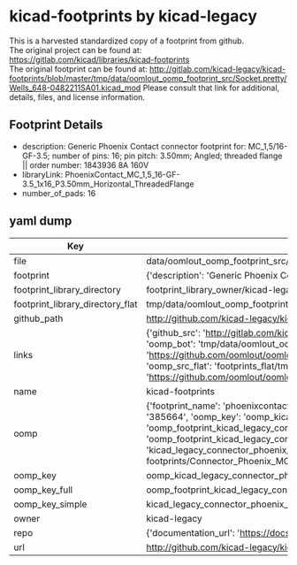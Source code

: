 # kicad-footprints by kicad-legacy  
This is a harvested standardized copy of a footprint from github.  
The original project can be found at:  
https://gitlab.com/kicad/libraries/kicad-footprints  
The original footprint can be found at:
http://gitlab.com/kicad-legacy/kicad-footprints/blob/master/tmp/data/oomlout_oomp_footprint_src/Socket.pretty/Wells_648-0482211SA01.kicad_mod
Please consult that link for additional, details, files, and license information.  
## Footprint Details
* description: Generic Phoenix Contact connector footprint for: MC_1,5/16-GF-3.5; number of pins: 16; pin pitch: 3.50mm; Angled; threaded flange || order number: 1843936 8A 160V  
* libraryLink: PhoenixContact_MC_1,5_16-GF-3.5_1x16_P3.50mm_Horizontal_ThreadedFlange  
* number_of_pads: 16  
## yaml dump  
| Key | Value |  
| --- | --- |  
| file | data/oomlout_oomp_footprint_src/kicad-footprints/Connector_Phoenix_MC.pretty/PhoenixContact_MC_1,5_16-GF-3.5_1x16_P3.50mm_Horizontal_ThreadedFlange.kicad_mod |  
| footprint | {'description': 'Generic Phoenix Contact connector footprint for: MC_1,5/16-GF-3.5; number of pins: 16; pin pitch: 3.50mm; Angled; threaded flange || order number: 1843936 8A 160V', 'libraryLink': 'PhoenixContact_MC_1,5_16-GF-3.5_1x16_P3.50mm_Horizontal_ThreadedFlange', 'number_of_pads': 16} |  
| footprint_library_directory | footprint_library_owner/kicad-legacy_kicad-footprints |  
| footprint_library_directory_flat | tmp/data/oomlout_oomp_footprint_src/footprints_flat/kicad_legacy_connector_phoenix_mc_phoenixcontact_mc_1,5_16_gf_3_5_1x16_p3_50mm_horizontal_threadedflange/working |  
| github_path | http://github.com/kicad-legacy/kicad-footprints/blob/master/tmp/data/oomlout_oomp_footprint_src/Connector_Phoenix_MC.pretty/PhoenixContact_MC_1,5_16-GF-3.5_1x16_P3.50mm_Horizontal_ThreadedFlange.kicad_mod |  
| links | {'github_src': 'http://gitlab.com/kicad-legacy/kicad-footprints/blob/master/tmp/data/oomlout_oomp_footprint_src/Socket.pretty/Wells_648-0482211SA01.kicad_mod', 'github_src_repo': 'https://gitlab.com/kicad/libraries/kicad-footprints', 'oomp_bot': 'tmp/data/oomlout_oomp_footprint_src/footprints/kicad_legacy_connector_phoenix_mc_phoenixcontact_mc_1,5_16_gf_3_5_1x16_p3_50mm_horizontal_threadedflange/working', 'oomp_bot_github': 'https://github.com/oomlout/oomlout_oomp_footprint_bot/tree/main/tmp/data/oomlout_oomp_footprint_src/footprints/kicad_legacy_connector_phoenix_mc_phoenixcontact_mc_1,5_16_gf_3_5_1x16_p3_50mm_horizontal_threadedflange/working', 'oomp_src_flat': 'footprints_flat/tmp/data/oomlout_oomp_footprint_src/footprints_flat/kicad_legacy_connector_phoenix_mc_phoenixcontact_mc_1,5_16_gf_3_5_1x16_p3_50mm_horizontal_threadedflange/working', 'oomp_src_flat_github': 'https://github.com/oomlout/oomlout_oomp_footprint_src/tree/main/tmp/data/oomlout_oomp_footprint_src/footprints_flat/kicad_legacy_connector_phoenix_mc_phoenixcontact_mc_1,5_16_gf_3_5_1x16_p3_50mm_horizontal_threadedflange/working'} |  
| name | kicad-footprints |  
| oomp | {'footprint_name': 'phoenixcontact_mc_1,5_16_gf_3_5_1x16_p3_50mm_horizontal_threadedflange', 'library_name': 'connector_phoenix_mc', 'md5': '38566493bbdb839563df12498c01709e', 'md5_10': '38566493bb', 'md5_5': '38566', 'md5_6': '385664', 'oomp_key': 'oomp_kicad_legacy_connector_phoenix_mc_phoenixcontact_mc_1,5_16_gf_3_5_1x16_p3_50mm_horizontal_threadedflange', 'oomp_key_extra': 'oomp_footprint_kicad_legacy_connector_phoenix_mc_phoenixcontact_mc_1,5_16_gf_3_5_1x16_p3_50mm_horizontal_threadedflange', 'oomp_key_full': 'oomp_footprint_kicad_legacy_connector_phoenix_mc_phoenixcontact_mc_1,5_16_gf_3_5_1x16_p3_50mm_horizontal_threadedflange_385664', 'oomp_key_simple': 'kicad_legacy_connector_phoenix_mc_phoenixcontact_mc_1,5_16_gf_3_5_1x16_p3_50mm_horizontal_threadedflange', 'original_filename': 'data/oomlout_oomp_footprint_src/kicad-footprints/Connector_Phoenix_MC.pretty/PhoenixContact_MC_1,5_16-GF-3.5_1x16_P3.50mm_Horizontal_ThreadedFlange.kicad_mod', 'owner_name': 'kicad_legacy'} |  
| oomp_key | oomp_kicad_legacy_connector_phoenix_mc_phoenixcontact_mc_1,5_16_gf_3_5_1x16_p3_50mm_horizontal_threadedflange |  
| oomp_key_full | oomp_footprint_kicad_legacy_connector_phoenix_mc_phoenixcontact_mc_1,5_16_gf_3_5_1x16_p3_50mm_horizontal_threadedflange |  
| oomp_key_simple | kicad_legacy_connector_phoenix_mc_phoenixcontact_mc_1,5_16_gf_3_5_1x16_p3_50mm_horizontal_threadedflange |  
| owner | kicad-legacy |  
| repo | {'documentation_url': 'https://docs.github.com/rest/repos/repos#get-a-repository', 'message': 'Not Found'} |  
| url | http://github.com/kicad-legacy/kicad-footprints |  

